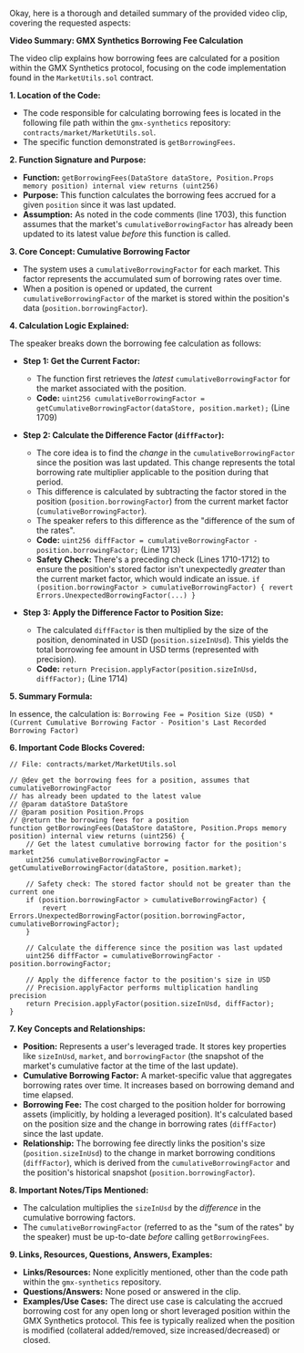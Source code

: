 Okay, here is a thorough and detailed summary of the provided video clip, covering the requested aspects:

**Video Summary: GMX Synthetics Borrowing Fee Calculation**

The video clip explains how borrowing fees are calculated for a position within the GMX Synthetics protocol, focusing on the code implementation found in the `MarketUtils.sol` contract.

**1. Location of the Code:**

*   The code responsible for calculating borrowing fees is located in the following file path within the `gmx-synthetics` repository: `contracts/market/MarketUtils.sol`.
*   The specific function demonstrated is `getBorrowingFees`.

**2. Function Signature and Purpose:**

*   **Function:** `getBorrowingFees(DataStore dataStore, Position.Props memory position) internal view returns (uint256)`
*   **Purpose:** This function calculates the borrowing fees accrued for a given `position` since it was last updated.
*   **Assumption:** As noted in the code comments (line 1703), this function assumes that the market's `cumulativeBorrowingFactor` has already been updated to its latest value *before* this function is called.

**3. Core Concept: Cumulative Borrowing Factor**

*   The system uses a `cumulativeBorrowingFactor` for each market. This factor represents the accumulated sum of borrowing rates over time.
*   When a position is opened or updated, the current `cumulativeBorrowingFactor` of the market is stored within the position's data (`position.borrowingFactor`).

**4. Calculation Logic Explained:**

The speaker breaks down the borrowing fee calculation as follows:

*   **Step 1: Get the Current Factor:**
    *   The function first retrieves the *latest* `cumulativeBorrowingFactor` for the market associated with the position.
    *   **Code:** `uint256 cumulativeBorrowingFactor = getCumulativeBorrowingFactor(dataStore, position.market);` (Line 1709)

*   **Step 2: Calculate the Difference Factor (`diffFactor`):**
    *   The core idea is to find the *change* in the `cumulativeBorrowingFactor` since the position was last updated. This change represents the total borrowing rate multiplier applicable to the position during that period.
    *   This difference is calculated by subtracting the factor stored in the position (`position.borrowingFactor`) from the current market factor (`cumulativeBorrowingFactor`).
    *   The speaker refers to this difference as the "difference of the sum of the rates".
    *   **Code:** `uint256 diffFactor = cumulativeBorrowingFactor - position.borrowingFactor;` (Line 1713)
    *   **Safety Check:** There's a preceding check (Lines 1710-1712) to ensure the position's stored factor isn't unexpectedly *greater* than the current market factor, which would indicate an issue. `if (position.borrowingFactor > cumulativeBorrowingFactor) { revert Errors.UnexpectedBorrowingFactor(...) }`

*   **Step 3: Apply the Difference Factor to Position Size:**
    *   The calculated `diffFactor` is then multiplied by the size of the position, denominated in USD (`position.sizeInUsd`). This yields the total borrowing fee amount in USD terms (represented with precision).
    *   **Code:** `return Precision.applyFactor(position.sizeInUsd, diffFactor);` (Line 1714)

**5. Summary Formula:**

In essence, the calculation is:
`Borrowing Fee = Position Size (USD) * (Current Cumulative Borrowing Factor - Position's Last Recorded Borrowing Factor)`

**6. Important Code Blocks Covered:**

```solidity
// File: contracts/market/MarketUtils.sol

// @dev get the borrowing fees for a position, assumes that cumulativeBorrowingFactor
// has already been updated to the latest value
// @param dataStore DataStore
// @param position Position.Props
// @return the borrowing fees for a position
function getBorrowingFees(DataStore dataStore, Position.Props memory position) internal view returns (uint256) {
    // Get the latest cumulative borrowing factor for the position's market
    uint256 cumulativeBorrowingFactor = getCumulativeBorrowingFactor(dataStore, position.market);

    // Safety check: The stored factor should not be greater than the current one
    if (position.borrowingFactor > cumulativeBorrowingFactor) {
        revert Errors.UnexpectedBorrowingFactor(position.borrowingFactor, cumulativeBorrowingFactor);
    }

    // Calculate the difference since the position was last updated
    uint256 diffFactor = cumulativeBorrowingFactor - position.borrowingFactor;

    // Apply the difference factor to the position's size in USD
    // Precision.applyFactor performs multiplication handling precision
    return Precision.applyFactor(position.sizeInUsd, diffFactor);
}
```

**7. Key Concepts and Relationships:**

*   **Position:** Represents a user's leveraged trade. It stores key properties like `sizeInUsd`, `market`, and `borrowingFactor` (the snapshot of the market's cumulative factor at the time of the last update).
*   **Cumulative Borrowing Factor:** A market-specific value that aggregates borrowing rates over time. It increases based on borrowing demand and time elapsed.
*   **Borrowing Fee:** The cost charged to the position holder for borrowing assets (implicitly, by holding a leveraged position). It's calculated based on the position size and the change in borrowing rates (`diffFactor`) since the last update.
*   **Relationship:** The borrowing fee directly links the position's size (`position.sizeInUsd`) to the change in market borrowing conditions (`diffFactor`), which is derived from the `cumulativeBorrowingFactor` and the position's historical snapshot (`position.borrowingFactor`).

**8. Important Notes/Tips Mentioned:**

*   The calculation multiplies the `sizeInUsd` by the *difference* in the cumulative borrowing factors.
*   The `cumulativeBorrowingFactor` (referred to as the "sum of the rates" by the speaker) must be up-to-date *before* calling `getBorrowingFees`.

**9. Links, Resources, Questions, Answers, Examples:**

*   **Links/Resources:** None explicitly mentioned, other than the code path within the `gmx-synthetics` repository.
*   **Questions/Answers:** None posed or answered in the clip.
*   **Examples/Use Cases:** The direct use case is calculating the accrued borrowing cost for any open long or short leveraged position within the GMX Synthetics protocol. This fee is typically realized when the position is modified (collateral added/removed, size increased/decreased) or closed.